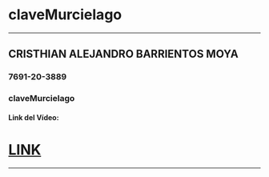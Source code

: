 # claveMurcielago
---
## CRISTHIAN ALEJANDRO BARRIENTOS MOYA
### 7691-20-3889
### claveMurcielago
#### Link del Vídeo:
# [LINK]( https://drive.google.com/file/d/1ZX1VWVCIhbbvU1sdVU2RXycBvmE7xWtK/view?usp=sharing "LINK DEL VIDEO")
---
